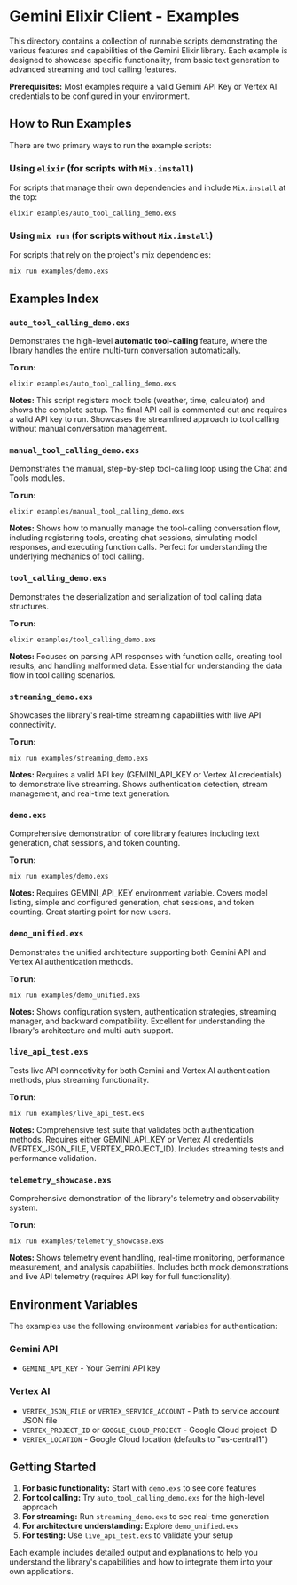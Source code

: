 # Gemini Elixir Client - Examples

This directory contains a collection of runnable scripts demonstrating the various features and capabilities of the Gemini Elixir library. Each example is designed to showcase specific functionality, from basic text generation to advanced streaming and tool calling features.

**Prerequisites:** Most examples require a valid Gemini API Key or Vertex AI credentials to be configured in your environment.

## How to Run Examples

There are two primary ways to run the example scripts:

### Using `elixir` (for scripts with `Mix.install`)
For scripts that manage their own dependencies and include `Mix.install` at the top:

```shell
elixir examples/auto_tool_calling_demo.exs
```

### Using `mix run` (for scripts without `Mix.install`)
For scripts that rely on the project's mix dependencies:

```shell
mix run examples/demo.exs
```

## Examples Index

### `auto_tool_calling_demo.exs`

Demonstrates the high-level **automatic tool-calling** feature, where the library handles the entire multi-turn conversation automatically.

**To run:**
```shell
elixir examples/auto_tool_calling_demo.exs
```

**Notes:** This script registers mock tools (weather, time, calculator) and shows the complete setup. The final API call is commented out and requires a valid API key to run. Showcases the streamlined approach to tool calling without manual conversation management.

### `manual_tool_calling_demo.exs`

Demonstrates the manual, step-by-step tool-calling loop using the Chat and Tools modules.

**To run:**
```shell
elixir examples/manual_tool_calling_demo.exs
```

**Notes:** Shows how to manually manage the tool-calling conversation flow, including registering tools, creating chat sessions, simulating model responses, and executing function calls. Perfect for understanding the underlying mechanics of tool calling.

### `tool_calling_demo.exs`

Demonstrates the deserialization and serialization of tool calling data structures.

**To run:**
```shell
elixir examples/tool_calling_demo.exs
```

**Notes:** Focuses on parsing API responses with function calls, creating tool results, and handling malformed data. Essential for understanding the data flow in tool calling scenarios.

### `streaming_demo.exs`

Showcases the library's real-time streaming capabilities with live API connectivity.

**To run:**
```shell
mix run examples/streaming_demo.exs
```

**Notes:** Requires a valid API key (GEMINI_API_KEY or Vertex AI credentials) to demonstrate live streaming. Shows authentication detection, stream management, and real-time text generation.

### `demo.exs`

Comprehensive demonstration of core library features including text generation, chat sessions, and token counting.

**To run:**
```shell
mix run examples/demo.exs
```

**Notes:** Requires GEMINI_API_KEY environment variable. Covers model listing, simple and configured generation, chat sessions, and token counting. Great starting point for new users.

### `demo_unified.exs`

Demonstrates the unified architecture supporting both Gemini API and Vertex AI authentication methods.

**To run:**
```shell
mix run examples/demo_unified.exs
```

**Notes:** Shows configuration system, authentication strategies, streaming manager, and backward compatibility. Excellent for understanding the library's architecture and multi-auth support.

### `live_api_test.exs`

Tests live API connectivity for both Gemini and Vertex AI authentication methods, plus streaming functionality.

**To run:**
```shell
mix run examples/live_api_test.exs
```

**Notes:** Comprehensive test suite that validates both authentication methods. Requires either GEMINI_API_KEY or Vertex AI credentials (VERTEX_JSON_FILE, VERTEX_PROJECT_ID). Includes streaming tests and performance validation.

### `telemetry_showcase.exs`

Comprehensive demonstration of the library's telemetry and observability system.

**To run:**
```shell
mix run examples/telemetry_showcase.exs
```

**Notes:** Shows telemetry event handling, real-time monitoring, performance measurement, and analysis capabilities. Includes both mock demonstrations and live API telemetry (requires API key for full functionality).

## Environment Variables

The examples use the following environment variables for authentication:

### Gemini API
- `GEMINI_API_KEY` - Your Gemini API key

### Vertex AI
- `VERTEX_JSON_FILE` or `VERTEX_SERVICE_ACCOUNT` - Path to service account JSON file
- `VERTEX_PROJECT_ID` or `GOOGLE_CLOUD_PROJECT` - Google Cloud project ID
- `VERTEX_LOCATION` - Google Cloud location (defaults to "us-central1")

## Getting Started

1. **For basic functionality:** Start with `demo.exs` to see core features
2. **For tool calling:** Try `auto_tool_calling_demo.exs` for the high-level approach
3. **For streaming:** Run `streaming_demo.exs` to see real-time generation
4. **For architecture understanding:** Explore `demo_unified.exs`
5. **For testing:** Use `live_api_test.exs` to validate your setup

Each example includes detailed output and explanations to help you understand the library's capabilities and how to integrate them into your own applications.